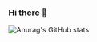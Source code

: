 ### Hi there 👋
![Anurag's GitHub stats](https://github-readme-stats.vercel.app/api?username=YoungGyu99&show_icons=true&theme=radical)
<!--
**YoungGyu99/YoungGyu99** is a ✨ _special_ ✨ repository because its `README.md` (this file) appears on your GitHub profile.

Here are some ideas to get you started:

- 🔭 I’m currently working on ...
- 🌱 I’m currently learning ...
- 👯 I’m looking to collaborate on ...
- 🤔 I’m looking for help with ...
- 💬 Ask me about ...
- 📫 How to reach me: ...
- 😄 Pronouns: ...
- ⚡ Fun fact: ...
-->
